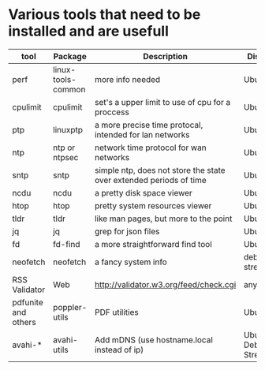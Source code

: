 Various tools that need to be installed and are usefull
=======================================================

|tool|Package|Description|Distribution|
|----|-------|-----------|------------|
|perf|linux-tools-common|more info needed|Ubuntu18.04|
|cpulimit|cpulimit|set's a upper limit to use of cpu for a proccess|Ubuntu18.04|
|ptp|linuxptp|a more precise time protocal, intended for lan networks|Ubuntu18.04|
|ntp|ntp or ntpsec|network time protocol for wan networks|Ubuntu18.04|
|sntp|sntp|simple ntp, does not store the state over extended periods of time|Ubuntu18.04|
|ncdu|ncdu|a pretty disk space viewer|Ubuntu18.04|
|htop|htop|pretty system resources viewer|Ubuntu18.04|
|tldr|tldr|like man pages, but more to the point|Ubuntu18.04|
|jq|jq|grep for json files|Ubuntu18.04|
|fd|fd-find|a more straightforward find tool|Ubuntu20.04|
|neofetch|neofetch|a fancy system info|debian 9 stretch|
|RSS Validator|Web|http://validator.w3.org/feed/check.cgi|any|
|pdfunite and others|poppler-utils|PDF utilities|Ubuntu20.04|
|avahi-\*|avahi-utils|Add mDNS (use hostname.local instead of ip)|Ubuntu20.04, Debian 9 Stretch|

